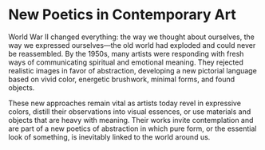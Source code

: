 # New Poetics in Contemporary Art

World War II changed everything: the way we thought about ourselves, the way we expressed ourselves—the old world had exploded and could never be reassembled. By the 1950s, many artists were responding with fresh ways of communicating spiritual and emotional meaning. They rejected realistic images in favor of abstraction, developing a new pictorial language based on vivid color, energetic brushwork, minimal forms, and found objects.<span class="Apple-converted-space"> </span>

These new approaches remain vital as artists today revel in expressive colors, distill their observations into visual essences, or use materials and objects that are heavy with meaning. Their works invite contemplation and are part of a new poetics of abstraction in which pure form, or the essential look of something, is inevitably linked to the world around us.


